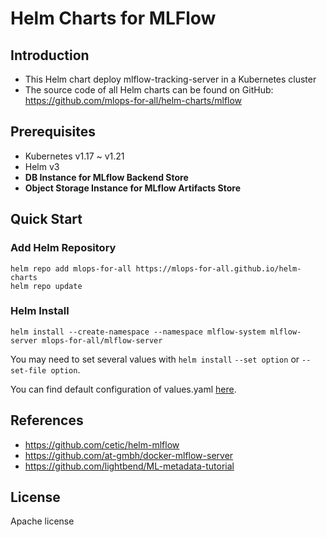 # Helm Charts for MLFlow

## Introduction

- This Helm chart deploy mlflow-tracking-server in a Kubernetes cluster
- The source code of all Helm charts can be found on GitHub: https://github.com/mlops-for-all/helm-charts/mlflow

## Prerequisites

- Kubernetes v1.17 ~ v1.21
- Helm v3
- **DB Instance for MLflow Backend Store**
- **Object Storage Instance for MLflow Artifacts Store**

## Quick Start

### Add Helm Repository

```
helm repo add mlops-for-all https://mlops-for-all.github.io/helm-charts
helm repo update
```

### Helm Install

```
helm install --create-namespace --namespace mlflow-system mlflow-server mlops-for-all/mlflow-server
```

You may need to set several values with `helm install` `--set option` or `--set-file option`.

You can find default configuration of values.yaml [here](https://github.com/mlops-for-all/helm-charts/blob/main/mlflow/chart/values.yaml).

## References

- https://github.com/cetic/helm-mlflow
- https://github.com/at-gmbh/docker-mlflow-server
- https://github.com/lightbend/ML-metadata-tutorial

## License

Apache license
